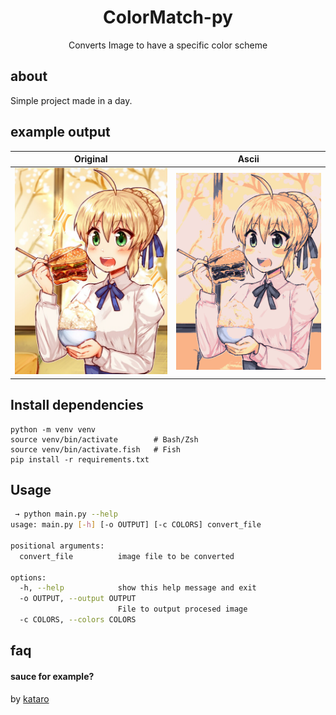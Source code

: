 <h1 align="center">ColorMatch-py</h1>
<p align="center">Converts Image to have a specific color scheme</p>

## about
Simple project made in a day.

## example output

Original             |  Ascii
:-------------------------:|:-------------------------:
![](./assets/example.png)  |  ![](./assets/example-transformed.png)

## Install dependencies
```
python -m venv venv
source venv/bin/activate        # Bash/Zsh
source venv/bin/activate.fish   # Fish
pip install -r requirements.txt
```

## Usage
```bash
 → python main.py --help                                   
usage: main.py [-h] [-o OUTPUT] [-c COLORS] convert_file

positional arguments:
  convert_file          image file to be converted

options:
  -h, --help            show this help message and exit
  -o OUTPUT, --output OUTPUT
                        File to output procesed image
  -c COLORS, --colors COLORS
```
## faq
#### sauce for example?
by [kataro](https://gelbooru.com/index.php?page=post&s=view&id=7639182)
